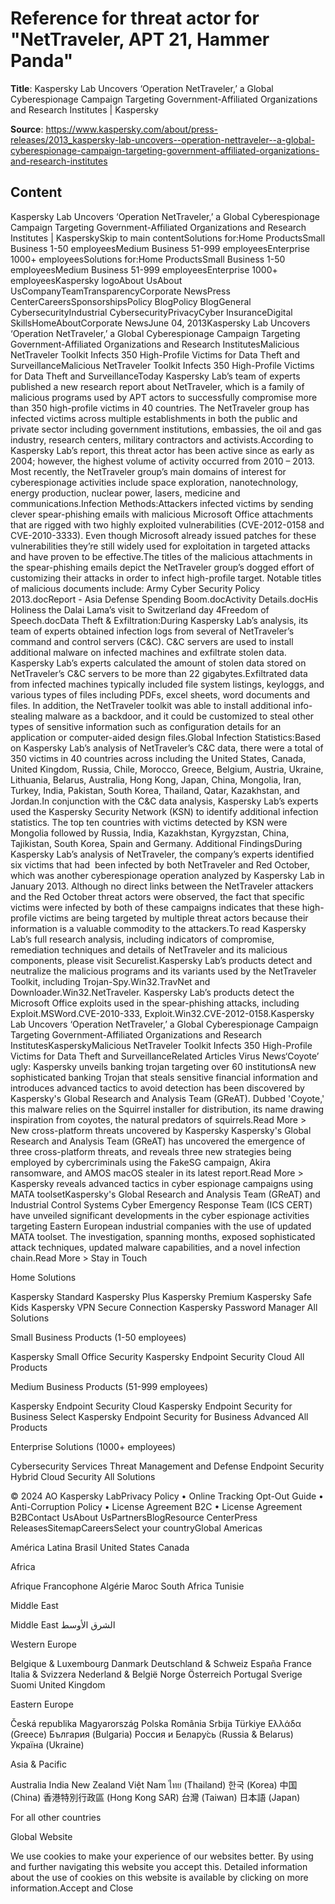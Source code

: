 # Reference for threat actor for "NetTraveler, APT 21, Hammer Panda"

**Title**: Kaspersky Lab Uncovers ‘Operation NetTraveler,’ a Global Cyberespionage Campaign Targeting Government-Affiliated Organizations and Research Institutes | Kaspersky

**Source**: https://www.kaspersky.com/about/press-releases/2013_kaspersky-lab-uncovers--operation-nettraveler--a-global-cyberespionage-campaign-targeting-government-affiliated-organizations-and-research-institutes

## Content
Kaspersky Lab Uncovers ‘Operation NetTraveler,’ a Global Cyberespionage Campaign Targeting Government-Affiliated Organizations and Research Institutes | KasperskySkip to main contentSolutions for:Home ProductsSmall Business 1-50 employeesMedium Business 51-999 employeesEnterprise 1000+ employeesSolutions for:Home ProductsSmall Business 1-50 employeesMedium Business 51-999 employeesEnterprise 1000+ employeesKaspersky logoAbout UsAbout UsCompanyTeamTransparencyCorporate NewsPress CenterCareersSponsorshipsPolicy BlogPolicy BlogGeneral CybersecurityIndustrial CybersecurityPrivacyCyber InsuranceDigital SkillsHomeAboutCorporate NewsJune 04, 2013Kaspersky Lab Uncovers ‘Operation NetTraveler,’ a Global Cyberespionage Campaign Targeting Government-Affiliated Organizations and Research InstitutesMalicious NetTraveler Toolkit Infects 350 High-Profile Victims for Data Theft and SurveillanceMalicious NetTraveler Toolkit Infects 350 High-Profile Victims for Data Theft and SurveillanceToday Kaspersky Lab’s team of experts published a new research report about NetTraveler, which is a family of malicious programs used by APT actors to successfully compromise more than 350 high-profile victims in 40 countries. The NetTraveler group has infected victims across multiple establishments in both the public and private sector including government institutions, embassies, the oil and gas industry, research centers, military contractors and activists.According to Kaspersky Lab’s report, this threat actor has been active since as early as 2004; however, the highest volume of activity occurred from 2010 – 2013. Most recently, the NetTraveler group’s main domains of interest for cyberespionage activities include space exploration, nanotechnology, energy production, nuclear power, lasers, medicine and communications.Infection Methods:Attackers infected victims by sending clever spear-phishing emails with malicious Microsoft Office attachments that are rigged with two highly exploited vulnerabilities (CVE-2012-0158 and CVE-2010-3333). Even though Microsoft already issued patches for these vulnerabilities they’re still widely used for exploitation in targeted attacks and have proven to be effective.The titles of the malicious attachments in the spear-phishing emails depict the NetTraveler group’s dogged effort of customizing their attacks in order to infect high-profile target. Notable titles of malicious documents include:
Army Cyber Security Policy 2013.docReport - Asia Defense Spending Boom.docActivity Details.docHis Holiness the Dalai Lama’s visit to Switzerland day 4Freedom of Speech.docData Theft & Exfiltration:During Kaspersky Lab’s analysis, its team of experts obtained infection logs from several of NetTraveler’s command and control servers (C&C). C&C servers are used to install additional malware on infected machines and exfiltrate stolen data. Kaspersky Lab’s experts calculated the amount of stolen data stored on NetTraveler’s C&C servers to be more than 22 gigabytes.Exfiltrated data from infected machines typically included file system listings, keyloggs, and various types of files including PDFs, excel sheets, word documents and files. In addition, the NetTraveler toolkit was able to install additional info-stealing malware as a backdoor, and it could be customized to steal other types of sensitive information such as configuration details for an application or computer-aided design files.Global Infection Statistics:Based on Kaspersky Lab’s analysis of NetTraveler’s C&C data, there were a total of 350 victims in 40 countries across including the United States, Canada, United Kingdom, Russia, Chile, Morocco, Greece, Belgium, Austria, Ukraine, Lithuania, Belarus, Australia, Hong Kong, Japan, China, Mongolia, Iran, Turkey, India, Pakistan, South Korea, Thailand, Qatar, Kazakhstan, and Jordan.In conjunction with the C&C data analysis, Kaspersky Lab’s experts used the Kaspersky Security Network (KSN) to identify additional infection statistics. The top ten countries with victims detected by KSN were Mongolia followed by Russia, India, Kazakhstan, Kyrgyzstan, China, Tajikistan, South Korea, Spain and Germany. Additional FindingsDuring Kaspersky Lab’s analysis of NetTraveler, the company’s experts identified six victims that had  been infected by both NetTraveler and Red October, which was another cyberespionage operation analyzed by Kaspersky Lab in January 2013. Although no direct links between the NetTraveler attackers and the Red October threat actors were observed, the fact that specific victims were infected by both of these campaigns indicates that these high-profile victims are being targeted by multiple threat actors because their information is a valuable commodity to the attackers.To read Kaspersky Lab’s full research analysis, including indicators of compromise, remediation techniques and details of NetTraveler and its malicious components, please visit Securelist.Kaspersky Lab’s products detect and neutralize the malicious programs and its variants used by the NetTraveler Toolkit, including Trojan-Spy.Win32.TravNet and Downloader.Win32.NetTraveler. Kaspersky Lab’s products detect the Microsoft Office exploits used in the spear-phishing attacks, including Exploit.MSWord.CVE-2010-333, Exploit.Win32.CVE-2012-0158.Kaspersky Lab Uncovers ‘Operation NetTraveler,’ a Global Cyberespionage Campaign Targeting Government-Affiliated Organizations and Research InstitutesKasperskyMalicious NetTraveler Toolkit Infects 350 High-Profile Victims for Data Theft and SurveillanceRelated Articles Virus News‘Coyote’ ugly: Kaspersky unveils banking trojan targeting over 60 institutionsA new sophisticated banking Trojan that steals sensitive financial information and introduces advanced tactics to avoid detection has been discovered by Kaspersky's Global Research and Analysis Team (GReAT). Dubbed 'Coyote,' this malware relies on the Squirrel installer for distribution, its name drawing inspiration from coyotes, the natural predators of squirrels.Read More > New cross-platform threats uncovered by Kaspersky Kaspersky's Global Research and Analysis Team (GReAT) has uncovered the emergence of three cross-platform threats, and reveals three new strategies being employed by cybercriminals using the FakeSG campaign, Akira ransomware, and AMOS macOS stealer in its latest report.Read More > Kaspersky reveals advanced tactics in cyber espionage campaigns using MATA toolsetKaspersky's Global Research and Analysis Team (GReAT) and Industrial Control Systems Cyber Emergency Response Team (ICS CERT) have unveiled significant developments in the cyber espionage activities targeting Eastern European industrial companies with the use of updated MATA toolset. The investigation, spanning months, exposed sophisticated attack techniques, updated malware capabilities, and a novel infection chain.Read More > Stay in Touch

Home Solutions

Kaspersky Standard
Kaspersky Plus
Kaspersky Premium
Kaspersky Safe Kids
Kaspersky VPN Secure Connection
Kaspersky Password Manager
All Solutions



Small Business Products
(1-50 employees)

Kaspersky Small Office Security
Kaspersky Endpoint Security Cloud
All Products



Medium Business Products
(51-999 employees)

Kaspersky Endpoint Security Cloud
Kaspersky Endpoint Security for Business Select
Kaspersky Endpoint Security for Business Advanced
All Products



Enterprise Solutions
(1000+ employees)

Cybersecurity Services
Threat Management and Defense
Endpoint Security
Hybrid Cloud Security
All Solutions


© 2024 AO Kaspersky LabPrivacy Policy • Online Tracking Opt-Out Guide • Anti-Corruption Policy • License Agreement B2C • License Agreement B2BContact UsAbout UsPartnersBlogResource CenterPress ReleasesSitemapCareersSelect your countryGlobal
Americas

América Latina
Brasil
United States
Canada

Africa

Afrique Francophone
Algérie
Maroc
South Africa
Tunisie

Middle East

Middle East
الشرق الأوسط



Western Europe

Belgique & Luxembourg
Danmark
Deutschland & Schweiz
España
France
Italia & Svizzera
Nederland & België
Norge
Österreich
Portugal
Sverige
Suomi
United Kingdom



Eastern Europe

Česká republika
Magyarország
Polska
România
Srbija
Türkiye
Ελλάδα (Greece)
България (Bulgaria)
Россия и Белару́сь (Russia & Belarus)
Україна (Ukraine)



Asia & Pacific

Australia
India
New Zealand
Việt Nam
ไทย (Thailand)
한국 (Korea)
中国 (China)
香港特別行政區 (Hong Kong SAR)
台灣 (Taiwan)
日本語 (Japan)

For all other countries

Global Website

We use cookies to make your experience of our websites better. By using and further navigating this website you accept this. Detailed information about the use of cookies on this website is available by clicking on more information.Accept and Close